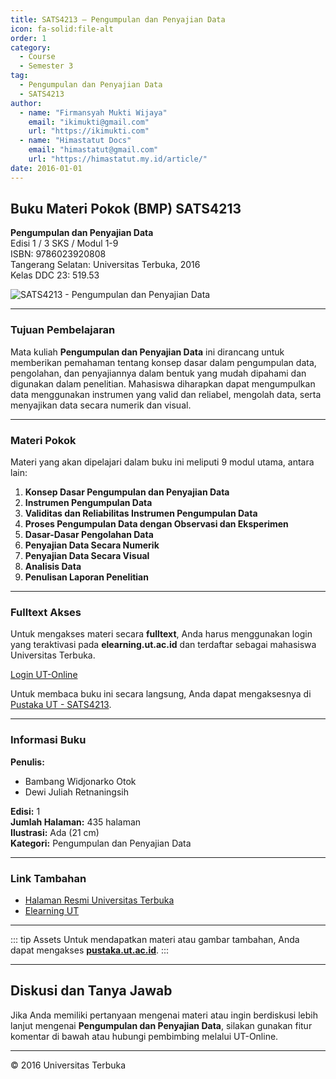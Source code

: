 ```yaml
--- 
title: SATS4213 – Pengumpulan dan Penyajian Data
icon: fa-solid:file-alt
order: 1
category:
  - Course
  - Semester 3
tag:
  - Pengumpulan dan Penyajian Data
  - SATS4213
author:
  - name: "Firmansyah Mukti Wijaya"
    email: "ikimukti@gmail.com"
    url: "https://ikimukti.com"
  - name: "Himastatut Docs"
    email: "himastatut@gmail.com"
    url: "https://himastatut.my.id/article/"
date: 2016-01-01
--- 
```


## Buku Materi Pokok (BMP) SATS4213

**Pengumpulan dan Penyajian Data**  
Edisi 1 / 3 SKS / Modul 1-9  
ISBN: 9786023920808  
Tangerang Selatan: Universitas Terbuka, 2016  
Kelas DDC 23: 519.53  

![SATS4213 - Pengumpulan dan Penyajian Data](https://pustaka.ut.ac.id/lib/wp-content/uploads/2017/04/SATS4213-1.jpg)

--- 

### Tujuan Pembelajaran

Mata kuliah **Pengumpulan dan Penyajian Data** ini dirancang untuk memberikan pemahaman tentang konsep dasar dalam pengumpulan data, pengolahan, dan penyajiannya dalam bentuk yang mudah dipahami dan digunakan dalam penelitian. Mahasiswa diharapkan dapat mengumpulkan data menggunakan instrumen yang valid dan reliabel, mengolah data, serta menyajikan data secara numerik dan visual.

--- 

### Materi Pokok

Materi yang akan dipelajari dalam buku ini meliputi 9 modul utama, antara lain:

1. **Konsep Dasar Pengumpulan dan Penyajian Data**
2. **Instrumen Pengumpulan Data**
3. **Validitas dan Reliabilitas Instrumen Pengumpulan Data**
4. **Proses Pengumpulan Data dengan Observasi dan Eksperimen**
5. **Dasar-Dasar Pengolahan Data**
6. **Penyajian Data Secara Numerik**
7. **Penyajian Data Secara Visual**
8. **Analisis Data**
9. **Penulisan Laporan Penelitian**

--- 

### Fulltext Akses

Untuk mengakses materi secara **fulltext**, Anda harus menggunakan login yang teraktivasi pada **elearning.ut.ac.id** dan terdaftar sebagai mahasiswa Universitas Terbuka.

[Login UT-Online](http://elearning.ut.ac.id)

Untuk membaca buku ini secara langsung, Anda dapat mengaksesnya di [Pustaka UT - SATS4213](https://pustaka.ut.ac.id/lib/sats4213-pengumpulan-dan-penyajian-data/).

--- 

### Informasi Buku

**Penulis:**  
- Bambang Widjonarko Otok  
- Dewi Juliah Retnaningsih  

**Edisi:** 1  
**Jumlah Halaman:** 435 halaman  
**Ilustrasi:** Ada (21 cm)  
**Kategori:** Pengumpulan dan Penyajian Data  

--- 

### Link Tambahan

- [Halaman Resmi Universitas Terbuka](https://www.ut.ac.id)
- [Elearning UT](http://elearning.ut.ac.id)

--- 

::: tip Assets
Untuk mendapatkan materi atau gambar tambahan, Anda dapat mengakses **[pustaka.ut.ac.id](https://pustaka.ut.ac.id)**.
:::

--- 

## Diskusi dan Tanya Jawab

Jika Anda memiliki pertanyaan mengenai materi atau ingin berdiskusi lebih lanjut mengenai **Pengumpulan dan Penyajian Data**, silakan gunakan fitur komentar di bawah atau hubungi pembimbing melalui UT-Online.

--- 

<footer>
  <p>© 2016 Universitas Terbuka</p>
</footer>


<GitContributors />
<GitChangelog />